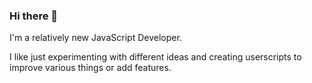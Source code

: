 ### Hi there 👋

I'm a relatively new JavaScript Developer.

I like just experimenting with different ideas and creating userscripts to improve various things or add features.